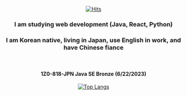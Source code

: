 <div align=center>

[![Hits](https://hits.seeyoufarm.com/api/count/incr/badge.svg?url=https%3A%2F%2Fgithub.com%2FLiS2Lim%2F&count_bg=%2379C83D&title_bg=%23555555&icon=&icon_color=%23E7E7E7&title=hits&edge_flat=false)](https://hits.seeyoufarm.com)

  <h3> I am studying web development (Java, React, Python) </h3>
  <h3> I am Korean native, living in Japan, use English in work, and have Chinese fiance </h3>
  <br>

  <h4> 1Z0-818-JPN Java SE Bronze (6/22/2023) </h4>
  

[![Top Langs](https://github-readme-stats.vercel.app/api/top-langs?username=LiS2Lim)](https://github.com/anuraghazra/github-readme-stats)

</div>

